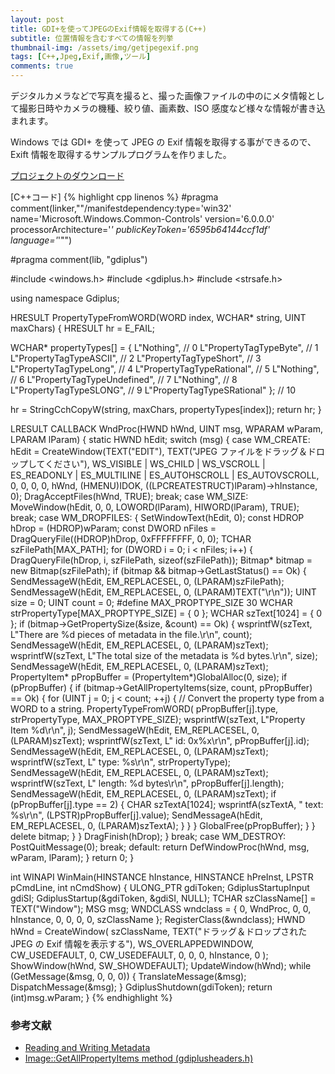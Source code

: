 ```yaml
---
layout: post
title: GDI+を使ってJPEGのExif情報を取得する(C++)
subtitle: 位置情報を含むすべての情報を列挙
thumbnail-img: /assets/img/getjpegexif.png
tags: [C++,Jpeg,Exif,画像,ツール]
comments: true
---
```


デジタルカメラなどで写真を撮ると、撮った画像ファイルの中のにメタ情報として撮影日時やカメラの機種、絞り値、画素数、ISO 感度など様々な情報が書き込まれます。

Windows では GDI+ を使って JPEG の Exif 情報を取得する事ができるので、Exift 情報を取得するサンプルプログラムを作りました。

[プロジェクトのダウンロード](https://github.com/kenjinote/GetJpegExif)

[C++コード]
{% highlight cpp linenos %}
#pragma comment(linker,"\"/manifestdependency:type='win32' name='Microsoft.Windows.Common-Controls' version='6.0.0.0' processorArchitecture='*' publicKeyToken='6595b64144ccf1df' language='*'\"")

#pragma comment(lib, "gdiplus")

#include <windows.h>
#include <gdiplus.h>
#include <strsafe.h>

using namespace Gdiplus;

HRESULT PropertyTypeFromWORD(WORD index, WCHAR* string, UINT maxChars)
{
  HRESULT hr = E_FAIL;

  WCHAR* propertyTypes[] = {
    L"Nothing",                   // 0
    L"PropertyTagTypeByte",       // 1
    L"PropertyTagTypeASCII",      // 2
    L"PropertyTagTypeShort",      // 3
    L"PropertyTagTypeLong",       // 4
    L"PropertyTagTypeRational",   // 5
    L"Nothing",                   // 6
    L"PropertyTagTypeUndefined",  // 7
    L"Nothing",                   // 8
    L"PropertyTagTypeSLONG",      // 9
    L"PropertyTagTypeSRational" }; // 10

  hr = StringCchCopyW(string, maxChars, propertyTypes[index]);
  return hr;
}

LRESULT CALLBACK WndProc(HWND hWnd, UINT msg, WPARAM wParam, LPARAM lParam)
{
  static HWND hEdit;
  switch (msg)
  {
  case WM_CREATE:
    hEdit = CreateWindow(TEXT("EDIT"), TEXT("JPEG ファイルをドラッグ＆ドロップしてください"), WS_VISIBLE | WS_CHILD | WS_VSCROLL | ES_READONLY | ES_MULTILINE | ES_AUTOHSCROLL | ES_AUTOVSCROLL, 0, 0, 0, 0, hWnd, (HMENU)IDOK, ((LPCREATESTRUCT)lParam)->hInstance, 0);
    DragAcceptFiles(hWnd, TRUE);
    break;
  case WM_SIZE:
    MoveWindow(hEdit, 0, 0, LOWORD(lParam), HIWORD(lParam), TRUE);
    break;
  case WM_DROPFILES:
    {
      SetWindowText(hEdit, 0);
      const HDROP hDrop = (HDROP)wParam;
      const DWORD nFiles = DragQueryFile((HDROP)hDrop, 0xFFFFFFFF, 0, 0);
      TCHAR szFilePath[MAX_PATH];
      for (DWORD i = 0; i < nFiles; i++)
      {
        DragQueryFile(hDrop, i, szFilePath, sizeof(szFilePath));
        Bitmap* bitmap = new Bitmap(szFilePath);
        if (bitmap && bitmap->GetLastStatus() == Ok)
        {
          SendMessageW(hEdit, EM_REPLACESEL, 0, (LPARAM)szFilePath);
          SendMessageW(hEdit, EM_REPLACESEL, 0, (LPARAM)TEXT("\r\n"));
          UINT    size = 0;
          UINT    count = 0;
          #define MAX_PROPTYPE_SIZE 30
          WCHAR strPropertyType[MAX_PROPTYPE_SIZE] = { 0 };
          WCHAR szText[1024] = { 0 };
          if (bitmap->GetPropertySize(&size, &count) == Ok)
          {
            wsprintfW(szText, L"There are %d pieces of metadata in the file.\r\n", count);
            SendMessageW(hEdit, EM_REPLACESEL, 0, (LPARAM)szText);
            wsprintfW(szText, L"The total size of the metadata is %d bytes.\r\n", size);
            SendMessageW(hEdit, EM_REPLACESEL, 0, (LPARAM)szText);
            PropertyItem* pPropBuffer = (PropertyItem*)GlobalAlloc(0, size);
            if (pPropBuffer)
            {
              if (bitmap->GetAllPropertyItems(size, count, pPropBuffer) == Ok)
              {
                for (UINT j = 0; j < count; ++j)
                {
                  // Convert the property type from a WORD to a string.
                  PropertyTypeFromWORD(
                    pPropBuffer[j].type, strPropertyType, MAX_PROPTYPE_SIZE);
                  wsprintfW(szText, L"Property Item %d\r\n", j);
                  SendMessageW(hEdit, EM_REPLACESEL, 0, (LPARAM)szText);
                  wsprintfW(szText, L"  id: 0x%x\r\n", pPropBuffer[j].id);
                  SendMessageW(hEdit, EM_REPLACESEL, 0, (LPARAM)szText);
                  wsprintfW(szText, L"  type: %s\r\n", strPropertyType);
                  SendMessageW(hEdit, EM_REPLACESEL, 0, (LPARAM)szText);
                  wsprintfW(szText, L"  length: %d bytes\r\n", pPropBuffer[j].length);
                  SendMessageW(hEdit, EM_REPLACESEL, 0, (LPARAM)szText);
                  if (pPropBuffer[j].type == 2)
                  {
                    CHAR szTextA[1024];
                    wsprintfA(szTextA, "  text: %s\r\n", (LPSTR)pPropBuffer[j].value);
                    SendMessageA(hEdit, EM_REPLACESEL, 0, (LPARAM)szTextA);
                  }
                }
              }
              GlobalFree(pPropBuffer);
            }
          }
          delete bitmap;
        }
      }
      DragFinish(hDrop);
    }
    break;
  case WM_DESTROY:
    PostQuitMessage(0);
    break;
  default:
    return DefWindowProc(hWnd, msg, wParam, lParam);
  }
  return 0;
}

int WINAPI WinMain(HINSTANCE hInstance, HINSTANCE hPreInst, LPSTR pCmdLine, int nCmdShow)
{
  ULONG_PTR gdiToken;
  GdiplusStartupInput gdiSI;
  GdiplusStartup(&gdiToken, &gdiSI, NULL);
  TCHAR szClassName[] = TEXT("Window");
  MSG msg;
  WNDCLASS wndclass = {
    0,
    WndProc,
    0,
    0,
    hInstance,
    0,
    0,
    0,
    0,
    szClassName
  };
  RegisterClass(&wndclass);
  HWND hWnd = CreateWindow(
    szClassName,
    TEXT("ドラッグ＆ドロップされた JPEG の Exif 情報を表示する"),
    WS_OVERLAPPEDWINDOW,
    CW_USEDEFAULT,
    0,
    CW_USEDEFAULT,
    0,
    0,
    0,
    hInstance,
    0
  );
  ShowWindow(hWnd, SW_SHOWDEFAULT);
  UpdateWindow(hWnd);
  while (GetMessage(&msg, 0, 0, 0))
  {
    TranslateMessage(&msg);
    DispatchMessage(&msg);
  }
  GdiplusShutdown(gdiToken);
  return (int)msg.wParam;
}
{% endhighlight %}

### 参考文献
- [Reading and Writing Metadata](https://docs.microsoft.com/en-us/windows/win32/gdiplus/-gdiplus-reading-and-writing-metadata-use)
- [Image::GetAllPropertyItems method (gdiplusheaders.h)](https://docs.microsoft.com/en-us/windows/win32/api/gdiplusheaders/nf-gdiplusheaders-image-getallpropertyitems)
